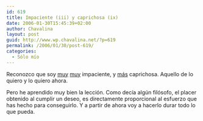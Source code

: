 ```yaml
---
id: 619
title: Impaciente (iii) y caprichosa (ix)
date: 2006-01-30T15:45:39+02:00
author: Chavalina
layout: post
guid: http://www.wp.chavalina.net/?p=619
permalink: /2006/01/30/post-619/
categories:
  - Sólo mío
---
```

Reconozco que soy <a href="http://www.chavalina.net/comentar.php?idpost=247" target="_blank">muy</a> <a href="http://www.chavalina.net/comentar.php?idpost=474" target="_blank">muy</a> impaciente, y <a href="http://www.chavalina.net/archivos.php?patron=caprichosa&#038;buscar=busca#listado" target="_blank">más</a> caprichosa. Aquello de lo quiero y lo quiero ahora.

Pero he aprendido muy bien la lección. Como decía algún filósofo, el placer obtenido al cumplir un deseo, es directamente proporcional al esfuerzo que has hecho para conseguirlo. Y a partir de ahora voy a hacerlo durar todo lo que pueda.